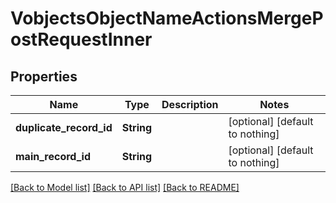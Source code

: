 # VobjectsObjectNameActionsMergePostRequestInner


## Properties
Name | Type | Description | Notes
------------ | ------------- | ------------- | -------------
**duplicate_record_id** | **String** |  | [optional] [default to nothing]
**main_record_id** | **String** |  | [optional] [default to nothing]


[[Back to Model list]](../README.md#models) [[Back to API list]](../README.md#api-endpoints) [[Back to README]](../README.md)


